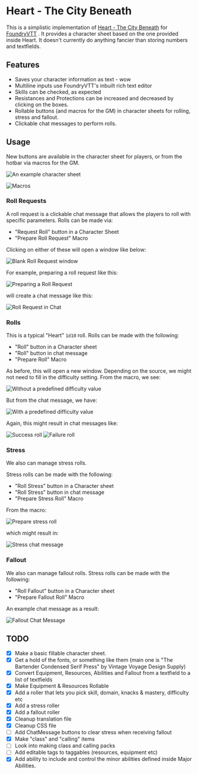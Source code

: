 # Heart - The City Beneath

This is a simplistic implementation of [Heart - The City Beneath](https://rowanrookanddecard.com/product/heart-the-city-beneath-rpg/) for [FoundryVTT](https://foundryvtt.com/) . It provides a character sheet based on the one provided inside Heart. It doesn't currently do anything fancier than storing numbers and textfields.
## Features

* Saves your character information as text - wow
* Multiline inputs use FoundryVTT's inbuilt rich text editor
* Skills can be checked, as expected
* Resistances and Protections can be increased and decreased by clicking on the boxes.
* Rollable buttons (and macros for the GM) in character sheets for rolling, stress and fallout.
* Clickable chat messages to perform rolls.

## Usage

New buttons are available in the character sheet for players, or from the hotbar via macros for the GM.


![An example character sheet](https://i.imgur.com/8paJrcO.png)

![Macros](https://i.imgur.com/wlnKvE4.png)

### Roll Requests

A roll request is a clickable chat message that allows the players to roll with specific parameters. Rolls can be made via: 
* "Request Roll" button in a Character Sheet
* "Prepare Roll Request" Macro

Clicking on either of these will open a window like below:

![Blank Roll Request window](https://i.imgur.com/PkjB1Le.png)
 
For example, preparing a roll request like this:

![Preparing a Roll Request](https://i.imgur.com/BwGaaIb.png)

will create a chat message like this:

![Roll Request in Chat](https://i.imgur.com/nC3Sur9.png)

### Rolls

This is a typical "Heart" `1d10` roll. Rolls can be made with the following: 
* "Roll" button in a Character sheet
* "Roll" button in chat message
* "Prepare Roll" Macro

As before, this will open a new window. Depending on the source, we might not need to fill in the difficulty setting. From the macro, we see:

![Without a predefined difficulty value](https://i.imgur.com/g7YBPQd.png)

But from the chat message, we have:

![With a predefined difficulty value](https://i.imgur.com/lFaXD5M.png)

Again, this might result in chat messages like:

![Success roll](https://i.imgur.com/cGZjSqZ.png)
![Failure roll](https://i.imgur.com/dwtGFPA.png)

### Stress

We also can manage stress rolls.

Stress rolls can be made with the following: 
* "Roll Stress" button in a Character sheet
* "Roll Stress" button in chat message
* "Prepare Stress Roll" Macro

From the macro:

![Prepare stress roll](https://i.imgur.com/0NzCkBf.png)

which might result in:

![Stress chat message](https://i.imgur.com/ZZ1rZhJ.png)

### Fallout

We also can manage fallout rolls. Stress rolls can be made with the following: 
* "Roll Fallout" button in a Character sheet
* "Prepare Fallout Roll" Macro

An example chat message as a result:

![Fallout Chat Message](https://i.imgur.com/DsW0Xvz.png)


## TODO

- [x] Make a basic fillable character sheet.
- [x] Get a hold of the fonts, or something like them (main one is "The Bartender Condensed Serif Press" by Vintage Voyage Design Supply)
- [x] Convert Equipment, Resources, Abilities and Fallout from a textfield to a list of textfields
- [x] Make Equipment & Resources Rollable
- [x] Add a roller that lets you pick skill, domain, knacks & mastery, difficulty etc
- [x] Add a stress roller
- [x] Add a fallout roller
- [x] Cleanup translation file
- [x] Cleanup CSS file
- [ ] Add ChatMessage buttons to clear stress when receiving fallout
- [x] Make "class" and "calling" items
- [ ] Look into making class and calling packs
- [ ] Add editable tags to taggables (resources, equipment etc)
- [x] Add ability to include and control the minor abilities defined inside Major Abilities.